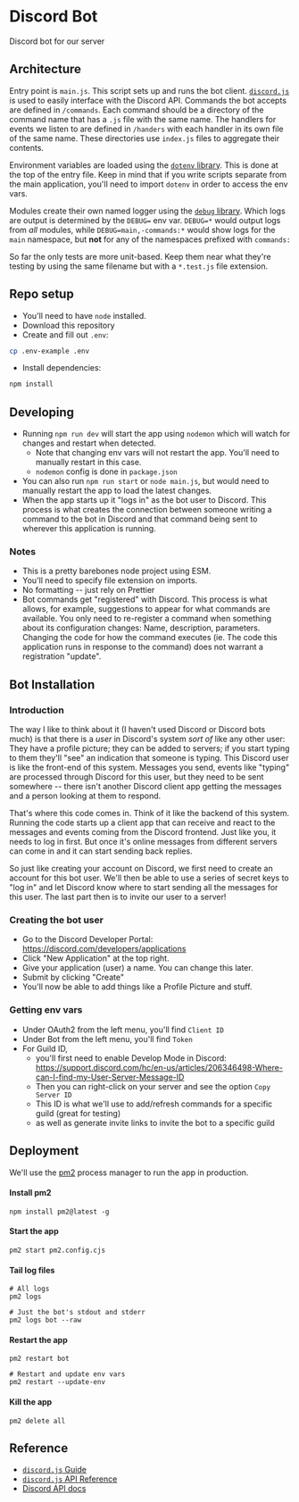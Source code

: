# Discord Bot

Discord bot for our server

## Architecture

Entry point is `main.js`. This script sets up and runs the bot client. [`discord.js`](https://discordjs.guide/) is used to easily interface with the Discord API. Commands the bot accepts are defined in `/commands`. Each command should be a directory of the command name that has a `.js` file with the same name. The handlers for events we listen to are defined in `/handers` with each handler in its own file of the same name. These directories use `index.js` files to aggregate their contents.

Environment variables are loaded using the [`dotenv` library](https://github.com/motdotla/dotenv). This is done at the top of the entry file. Keep in mind that if you write scripts separate from the main application, you'll need to import `dotenv` in order to access the env vars.

Modules create their own named logger using the [`debug` library](https://github.com/debug-js/debug). Which logs are output is determined by the `DEBUG=` env var. `DEBUG=*` would output logs from _all_ modules, while `DEBUG=main,-commands:*` would show logs for the `main` namespace, but **not** for any of the namespaces prefixed with `commands:`

So far the only tests are more unit-based. Keep them near what they're testing by using the same filename but with a `*.test.js` file extension. 

## Repo setup 
- You'll need to have `node` installed.
- Download this repository
- Create and fill out `.env`:
```bash
cp .env-example .env
```
- Install dependencies:
```bash
npm install
```

## Developing
- Running `npm run dev` will start the app using `nodemon` which will watch for changes and restart when detected.
  - Note that changing env vars will not restart the app. You'll need to manually restart in this case.
  - `nodemon` config is done in `package.json` 
- You can also run `npm run start` or `node main.js`, but would need to manually restart the app to load the latest changes.
- When the app starts up it "logs in" as the bot user to Discord. This process is what creates the connection between someone writing a command to the bot in Discord and that command being sent to wherever this application is running.

### Notes
- This is a pretty barebones node project using ESM.
- You'll need to specify file extension on imports.
- No formatting -- just rely on Prettier
- Bot commands get "registered" with Discord. This process is what allows, for example, suggestions to appear for what commands are available. You only need to re-register a command when something about its configuration changes: Name, description, parameters. Changing the code for how the command executes (ie. The code this application runs in response to the command) does not warrant a registration "update". 

## Bot Installation

### Introduction
The way I like to think about it (I haven't used Discord or Discord bots much) is that there is a _user_ in Discord's system _sort of_ like any other user: They have a profile picture; they can be added to servers; if you start typing to them they'll "see" an indication that someone is typing. This Discord user is like the front-end of this system. Messages you send, events like "typing" are processed through Discord for this user, but they need to be sent somewhere -- there isn't another Discord client app getting the messages and a person looking at them to respond.

That's where this code comes in. Think of it like the backend of this system. Running the code starts up a client app that can receive and react to the messages and events coming from the Discord frontend. Just like you, it needs to log in first. But once it's online messages from different servers can come in and it can start sending back replies.

So just like creating your account on Discord, we first need to create an account for this bot user. We'll then be able to use a series of secret keys to "log in" and let Discord know where to start sending all the messages for this user. The last part then is to invite our user to a server!

### Creating the bot user
- Go to the Discord Developer Portal: https://discord.com/developers/applications
- Click "New Application" at the top right.
- Give your application (user) a name. You can change this later.
- Submit by clicking "Create"
- You'll now be able to add things like a Profile Picture and stuff.

### Getting env vars
- Under OAuth2 from the left menu, you'll find `Client ID`
- Under Bot from the left menu, you'll find `Token`
- For Guild ID, 
  - you'll first need to enable Develop Mode in Discord: https://support.discord.com/hc/en-us/articles/206346498-Where-can-I-find-my-User-Server-Message-ID
  - Then you can right-click on your server and see the option `Copy Server ID`
  - This ID is what we'll use to add/refresh commands for a specific guild (great for testing)
  - as well as generate invite links to invite the bot to a specific guild

## Deployment
We'll use the [pm2](https://pm2.keymetrics.io/docs/usage/quick-start/) process manager to run the app in production.
#### Install pm2
```
npm install pm2@latest -g
```

#### Start the app
```
pm2 start pm2.config.cjs
```

#### Tail log files
```
# All logs
pm2 logs

# Just the bot's stdout and stderr
pm2 logs bot --raw
```

#### Restart the app
```
pm2 restart bot

# Restart and update env vars
pm2 restart --update-env
```

#### Kill the app
```
pm2 delete all
```

## Reference
- [`discord.js` Guide](https://discordjs.guide/#before-you-begin)
- [`discord.js` API Reference](https://discord.js.org/docs/packages/discord.js/stable#/docs/discord.js/main/general/welcome)
- [Discord API docs](https://discord.com/developers/docs/intro)